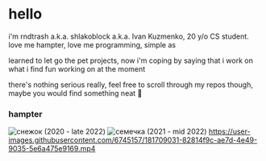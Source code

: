 # hello

i'm rndtrash a.k.a. shlakoblock a.k.a. Ivan Kuzmenko, 20 y/o CS student. love me hampter, love me programming, simple as

learned to let go the pet projects, now i'm coping by saying that i work on what i find fun working on at the moment

there's nothing serious really, feel free to scroll through my repos though, maybe you would find something neat 👀

### hampter
![снежок (2020 - late 2022)](https://user-images.githubusercontent.com/6745157/120861058-61fe8f00-c58f-11eb-8d59-56b69b68cf52.jpg)
![семечка (2021 - mid 2022)](https://user-images.githubusercontent.com/6745157/180644262-20f99617-0975-46fe-861f-c99bd51b0d36.jpg)
https://user-images.githubusercontent.com/6745157/181709031-82814f9c-ae7d-4e49-9035-5e6a475e9169.mp4
